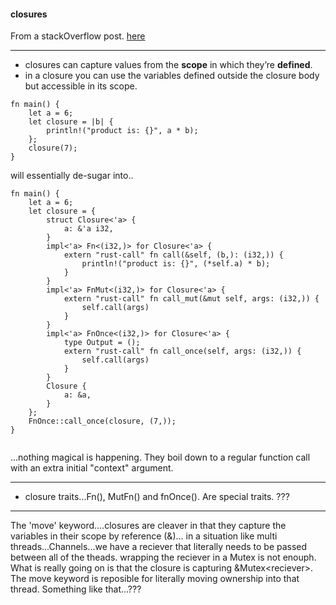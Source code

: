 #### closures

From a stackOverflow post. [here](https://stackoverflow.com/questions/45935100/how-do-rust-closures-work-and-how-does-it-execute-a-closure)

---

- closures can capture values from the **scope** in which they’re **defined**.
- in a closure you can use the variables defined outside the closure body but accessible in its scope.

```
fn main() {
    let a = 6;
    let closure = |b| {
        println!("product is: {}", a * b);
    };
    closure(7);
}

```

will essentially de-sugar into..

```
fn main() {
    let a = 6;
    let closure = {
        struct Closure<'a> {
            a: &'a i32,
        }
        impl<'a> Fn<(i32,)> for Closure<'a> {
            extern "rust-call" fn call(&self, (b,): (i32,)) {
                println!("product is: {}", (*self.a) * b);
            }
        }
        impl<'a> FnMut<(i32,)> for Closure<'a> {
            extern "rust-call" fn call_mut(&mut self, args: (i32,)) {
                self.call(args)
            }
        }
        impl<'a> FnOnce<(i32,)> for Closure<'a> {
            type Output = ();
            extern "rust-call" fn call_once(self, args: (i32,)) {
                self.call(args)
            }
        }
        Closure {
            a: &a,
        }
    };
    FnOnce::call_once(closure, (7,));
}


```

...nothing magical is happening. They boil down to a regular function call with an extra initial "context" argument.

---

- closure traits...Fn(), MutFn() and fnOnce(). Are special traits. ???

---

The 'move' keyword....closures are cleaver in that they capture the variables in their scope by reference (&)...
in a situation like multi threads...Channels...we have a reciever that literally needs to be passed between all of the theads. wrapping the reciever in a Mutex is not enouph. What is really going on is that the closure is capturing &Mutex\<reciever>. The move keyword is reposible for literally moving ownership into that thread. Something like that...???
